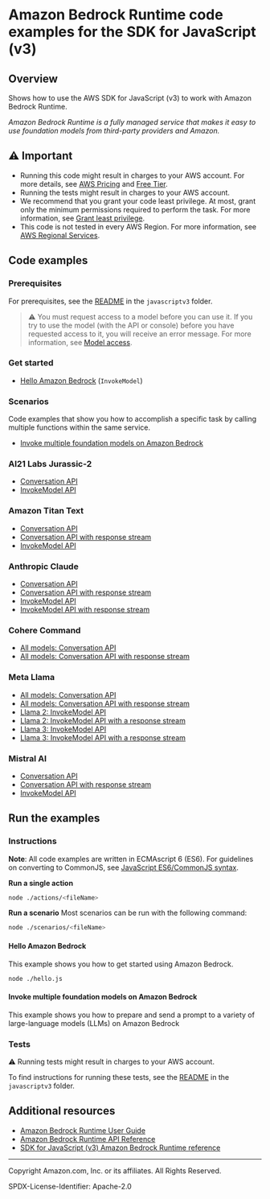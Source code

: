 # Amazon Bedrock Runtime code examples for the SDK for JavaScript (v3)

## Overview

Shows how to use the AWS SDK for JavaScript (v3) to work with Amazon Bedrock Runtime.

<!--custom.overview.start-->
<!--custom.overview.end-->

_Amazon Bedrock Runtime is a fully managed service that makes it easy to use foundation models from third-party providers and Amazon._

## ⚠ Important

* Running this code might result in charges to your AWS account. For more details, see [AWS Pricing](https://aws.amazon.com/pricing/) and [Free Tier](https://aws.amazon.com/free/).
* Running the tests might result in charges to your AWS account.
* We recommend that you grant your code least privilege. At most, grant only the minimum permissions required to perform the task. For more information, see [Grant least privilege](https://docs.aws.amazon.com/IAM/latest/UserGuide/best-practices.html#grant-least-privilege).
* This code is not tested in every AWS Region. For more information, see [AWS Regional Services](https://aws.amazon.com/about-aws/global-infrastructure/regional-product-services).

<!--custom.important.start-->
<!--custom.important.end-->

## Code examples

### Prerequisites

For prerequisites, see the [README](../../README.md#Prerequisites) in the `javascriptv3` folder.


<!--custom.prerequisites.start-->

> ⚠ You must request access to a model before you can use it. If you try to use the model (with the API or console)
> before you have requested access to it, you will receive an error message. For more information,
> see [Model access](https://docs.aws.amazon.com/bedrock/latest/userguide/model-access.html).

<!--custom.prerequisites.end-->

### Get started

- [Hello Amazon Bedrock](hello.js) (`InvokeModel`)

### Scenarios

Code examples that show you how to accomplish a specific task by calling multiple
functions within the same service.

- [Invoke multiple foundation models on Amazon Bedrock](scenarios/cli_text_playground.js)

### AI21 Labs Jurassic-2

- [Conversation API](models/old/ai21_labs_jurassic2/converse.js#L4)
- [InvokeModel API](models/ai21_labs_jurassic2/jurassic2.js)

### Amazon Titan Text

- [Conversation API](models/old/amazon_titan/converse.js#L4)
- [Conversation API with response stream](models/amazonTitanText/converseStream.js#L4)
- [InvokeModel API](models/amazon_titan/titan_text.js)

### Anthropic Claude

- [Conversation API](models/old/anthropic_claude/converse.js#L4)
- [Conversation API with response stream](models/anthropicClaude/converseStream.js#L4)
- [InvokeModel API](models/anthropic_claude/claude_3.js)
- [InvokeModel API with response stream](models/anthropic_claude/claude_3.js)

### Cohere Command

- [All models: Conversation API](models/cohereCommand/converse.js#L4)
- [All models: Conversation API with response stream](models/cohereCommand/converseStream.js#L4)

### Meta Llama

- [All models: Conversation API](models/metaLlama/converse.js#L4)
- [All models: Conversation API with response stream](models/metaLlama/converseStream.js#L4)
- [Llama 2: InvokeModel API](models/old/meta/llama2/invoke_model_quickstart.js#L4)
- [Llama 2: InvokeModel API with a response stream](models/old/meta/llama2/invoke_model_with_response_stream_quickstart.js#L4)
- [Llama 3: InvokeModel API](models/old/meta/llama3/invoke_model_quickstart.js#L4)
- [Llama 3: InvokeModel API with a response stream](models/old/meta/llama3/invoke_model_with_response_stream_quickstart.js#L4)

### Mistral AI

- [Conversation API](models/mistral/converse.js#L4)
- [Conversation API with response stream](models/mistral/converseStream.js#L4)
- [InvokeModel API](models/mistral_ai/mistral_7b.js)


<!--custom.examples.start-->
<!--custom.examples.end-->

## Run the examples

### Instructions

**Note**: All code examples are written in ECMAscript 6 (ES6). For guidelines on converting to CommonJS, see
[JavaScript ES6/CommonJS syntax](https://docs.aws.amazon.com/sdk-for-javascript/v3/developer-guide/sdk-examples-javascript-syntax.html).

**Run a single action**

```bash
node ./actions/<fileName>
```

**Run a scenario**
Most scenarios can be run with the following command:
```bash
node ./scenarios/<fileName>
```

<!--custom.instructions.start-->
<!--custom.instructions.end-->

#### Hello Amazon Bedrock

This example shows you how to get started using Amazon Bedrock.

```bash
node ./hello.js
```


#### Invoke multiple foundation models on Amazon Bedrock

This example shows you how to prepare and send a prompt to a variety of large-language models (LLMs) on Amazon Bedrock


<!--custom.scenario_prereqs.bedrock-runtime_Scenario_InvokeModels.start-->
<!--custom.scenario_prereqs.bedrock-runtime_Scenario_InvokeModels.end-->


<!--custom.scenarios.bedrock-runtime_Scenario_InvokeModels.start-->
<!--custom.scenarios.bedrock-runtime_Scenario_InvokeModels.end-->

### Tests

⚠ Running tests might result in charges to your AWS account.


To find instructions for running these tests, see the [README](../../README.md#Tests)
in the `javascriptv3` folder.



<!--custom.tests.start-->
<!--custom.tests.end-->

## Additional resources

- [Amazon Bedrock Runtime User Guide](https://docs.aws.amazon.com/bedrock/latest/userguide/what-is-bedrock.html)
- [Amazon Bedrock Runtime API Reference](https://docs.aws.amazon.com/bedrock/latest/APIReference/welcome.html)
- [SDK for JavaScript (v3) Amazon Bedrock Runtime reference](https://docs.aws.amazon.com/AWSJavaScriptSDK/v3/latest/client/bedrock-runtime)

<!--custom.resources.start-->
<!--custom.resources.end-->

---

Copyright Amazon.com, Inc. or its affiliates. All Rights Reserved.

SPDX-License-Identifier: Apache-2.0